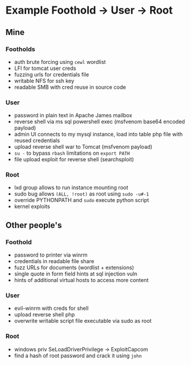 # Example Foothold -> User -> Root

## Mine

### Footholds

* auth brute forcing using `cewl` wordlist
* LFI for tomcat user creds
* fuzzing urls for credentials file
* writable NFS for ssh key
* readable SMB with cred reuse in source code

### User

* password in plain text in Apache James mailbox
* reverse shell via ms sql powershell exec (msfvenom base64 encoded payload)
* admin UI connects to my mysql instance, load into table php file with reused credentials
* upload reverse shell war to Tomcat (msfvenom payload)
* `su -` to bypass `rbash` limitations on `export PATH`
* file upload exploit for reverse shell (searchsploit)

### Root

* lxd group allows to run instance mounting root
* sudo bug allows `(ALL, !root)` as root using `sudo -u#-1`
* override PYTHONPATH and `sudo` execute python script
* kernel exploits

## Other people's

### Foothold

* password to printer via winrm
* credentials in readable file share
* fuzz URLs for documents (wordlist + extensions)
* single quote in form field hints at sql injection vuln
* hints of additional virtual hosts to access more content

### User

* evil-winrm with creds for shell 
* upload reverse shell php
* overwrite writable script file executable via sudo as root

### Root

* windows priv SeLoadDriverPrivilege -> ExploitCapcom
* find a hash of root password and crack it using `john`


